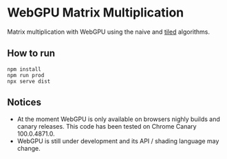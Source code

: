# WebGPU Matrix Multiplication

Matrix multiplication with WebGPU using the naive and [tiled](https://penny-xu.github.io/blog/tiled-matrix-multiplication) algorithms.

## How to run
```
npm install
npm run prod
npx serve dist
```

## Notices
- At the moment WebGPU is only available on browsers nighly builds and canary releases. This code has been tested on Chrome Canary 100.0.4871.0.
- WebGPU is still under development and its API / shading language may change.